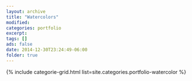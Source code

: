 ```yaml
---
layout: archive
title: "Watercolors"
modified:
categories: portfolio
excerpt:
tags: []
ads: false
date: 2014-12-30T23:24:49-06:00
folder: true
---
```


{% include categorie-grid.html list=site.categories.portfolio-watercolor %}

